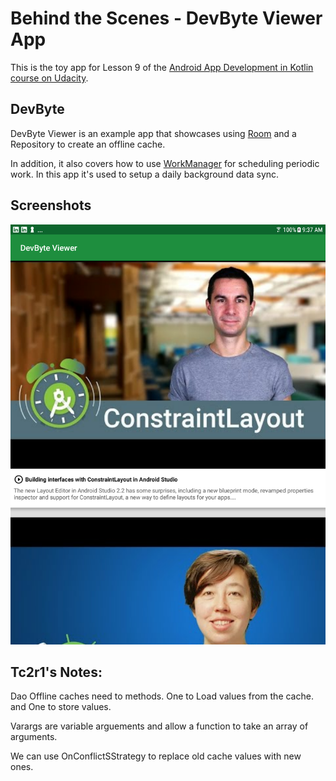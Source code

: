 # Behind the Scenes - DevByte Viewer App

This is the toy app for Lesson 9 of the [Android App Development in Kotlin course on Udacity](https://classroom.udacity.com/courses/ud9012).

## DevByte

DevByte Viewer is an example app that showcases using 
[Room](https://developer.android.com/topic/libraries/architecture/room) and a Repository to create
an offline cache.

In addition, it also covers how to use 
[WorkManager](https://developer.android.com/topic/libraries/architecture/workmanager) for scheduling
periodic work. In this app it's used to setup a daily background data sync.

## Screenshots

![Screenshot1](screenshots/devbyte-homescreen.png)

## Tc2r1's Notes:

Dao Offline caches need to methods. 
One to Load values from the cache. and One to store values. 

Varargs are variable arguements and allow a function to take an array of arguments.

We can use OnConflictSStrategy to replace old cache values with new ones. 

